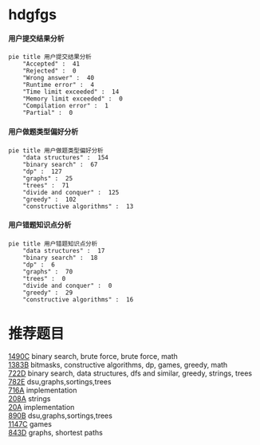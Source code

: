 # hdgfgs

<!-- tabs:start -->



#### **用户提交结果分析**

```mermaid
pie title 用户提交结果分析
    "Accepted" :  41
    "Rejected" :  0
    "Wrong answer" :  40
    "Runtime error" :  4
    "Time limit exceeded" :  14
    "Memory limit exceeded" :  0
    "Compilation error" :  1
    "Partial" :  0
```

#### **用户做题类型偏好分析**

```mermaid
pie title 用户做题类型偏好分析
    "data structures" :  154
    "binary search" :  67
    "dp" :  127
    "graphs" :  25
    "trees" :  71
    "divide and conquer" :  125
    "greedy" :  102
    "constructive algorithms" :  13
```
#### **用户错题知识点分析**

```mermaid
pie title 用户错题知识点分析
    "data structures" :  17
    "binary search" :  18
    "dp" :  6
    "graphs" :  70
    "trees" :  0
    "divide and conquer" :  0
    "greedy" :  29
    "constructive algorithms" :  16
```



<!-- tabs:end -->
# 推荐题目
[1490C](https://codeforces.com/contest/1490/problem/C)		binary search,
                        brute force,
                        brute force,
                        math		  
[1383B](https://codeforces.com/contest/1383/problem/B)		bitmasks,
                        constructive algorithms,
                        dp,
                        games,
                        greedy,
                        math		  
[722D](https://codeforces.com/contest/722/problem/D)		binary search,
                        data structures,
                        dfs and similar,
                        greedy,
                        strings,
                        trees		  
[782E](https://codeforces.com/contest/782/problem/E)		dsu,graphs,sortings,trees		  
[716A](https://codeforces.com/contest/716/problem/A)		implementation		  
[208A](https://codeforces.com/contest/208/problem/A)		strings		  
[20A](https://codeforces.com/contest/20/problem/A)		implementation		  
[890B](https://codeforces.com/contest/890/problem/B)		dsu,graphs,sortings,trees		  
[1147C](https://codeforces.com/contest/1147/problem/C)		games		  
[843D](https://codeforces.com/contest/843/problem/D)		graphs,
                        shortest paths		  
